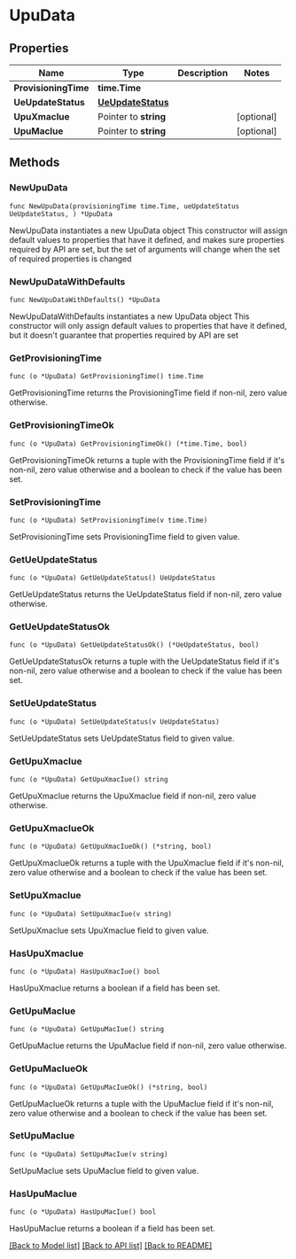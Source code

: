 # UpuData

## Properties

Name | Type | Description | Notes
------------ | ------------- | ------------- | -------------
**ProvisioningTime** | **time.Time** |  | 
**UeUpdateStatus** | [**UeUpdateStatus**](UeUpdateStatus.md) |  | 
**UpuXmacIue** | Pointer to **string** |  | [optional] 
**UpuMacIue** | Pointer to **string** |  | [optional] 

## Methods

### NewUpuData

`func NewUpuData(provisioningTime time.Time, ueUpdateStatus UeUpdateStatus, ) *UpuData`

NewUpuData instantiates a new UpuData object
This constructor will assign default values to properties that have it defined,
and makes sure properties required by API are set, but the set of arguments
will change when the set of required properties is changed

### NewUpuDataWithDefaults

`func NewUpuDataWithDefaults() *UpuData`

NewUpuDataWithDefaults instantiates a new UpuData object
This constructor will only assign default values to properties that have it defined,
but it doesn't guarantee that properties required by API are set

### GetProvisioningTime

`func (o *UpuData) GetProvisioningTime() time.Time`

GetProvisioningTime returns the ProvisioningTime field if non-nil, zero value otherwise.

### GetProvisioningTimeOk

`func (o *UpuData) GetProvisioningTimeOk() (*time.Time, bool)`

GetProvisioningTimeOk returns a tuple with the ProvisioningTime field if it's non-nil, zero value otherwise
and a boolean to check if the value has been set.

### SetProvisioningTime

`func (o *UpuData) SetProvisioningTime(v time.Time)`

SetProvisioningTime sets ProvisioningTime field to given value.


### GetUeUpdateStatus

`func (o *UpuData) GetUeUpdateStatus() UeUpdateStatus`

GetUeUpdateStatus returns the UeUpdateStatus field if non-nil, zero value otherwise.

### GetUeUpdateStatusOk

`func (o *UpuData) GetUeUpdateStatusOk() (*UeUpdateStatus, bool)`

GetUeUpdateStatusOk returns a tuple with the UeUpdateStatus field if it's non-nil, zero value otherwise
and a boolean to check if the value has been set.

### SetUeUpdateStatus

`func (o *UpuData) SetUeUpdateStatus(v UeUpdateStatus)`

SetUeUpdateStatus sets UeUpdateStatus field to given value.


### GetUpuXmacIue

`func (o *UpuData) GetUpuXmacIue() string`

GetUpuXmacIue returns the UpuXmacIue field if non-nil, zero value otherwise.

### GetUpuXmacIueOk

`func (o *UpuData) GetUpuXmacIueOk() (*string, bool)`

GetUpuXmacIueOk returns a tuple with the UpuXmacIue field if it's non-nil, zero value otherwise
and a boolean to check if the value has been set.

### SetUpuXmacIue

`func (o *UpuData) SetUpuXmacIue(v string)`

SetUpuXmacIue sets UpuXmacIue field to given value.

### HasUpuXmacIue

`func (o *UpuData) HasUpuXmacIue() bool`

HasUpuXmacIue returns a boolean if a field has been set.

### GetUpuMacIue

`func (o *UpuData) GetUpuMacIue() string`

GetUpuMacIue returns the UpuMacIue field if non-nil, zero value otherwise.

### GetUpuMacIueOk

`func (o *UpuData) GetUpuMacIueOk() (*string, bool)`

GetUpuMacIueOk returns a tuple with the UpuMacIue field if it's non-nil, zero value otherwise
and a boolean to check if the value has been set.

### SetUpuMacIue

`func (o *UpuData) SetUpuMacIue(v string)`

SetUpuMacIue sets UpuMacIue field to given value.

### HasUpuMacIue

`func (o *UpuData) HasUpuMacIue() bool`

HasUpuMacIue returns a boolean if a field has been set.


[[Back to Model list]](../README.md#documentation-for-models) [[Back to API list]](../README.md#documentation-for-api-endpoints) [[Back to README]](../README.md)



